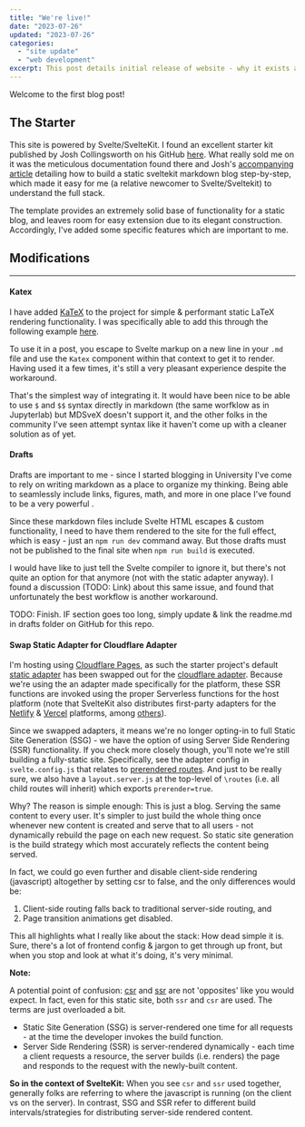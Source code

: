 ```yaml
---
title: "We're live!"
date: "2023-07-26"
updated: "2023-07-26"
categories: 
  - "site update"
  - "web development"
excerpt: This post details initial release of website - why it exists and how it's made.
---
```


<script>
	import Callout from '$lib/components/Callout.svelte';
</script>

Welcome to the first blog post!

## The Starter

This site is powered by Svelte/SvelteKit. I found an excellent starter kit published by Josh Collingsworth on his GitHub [here](https://github.com/josh-collinsworth/sveltekit-blog-starter). What really sold me on it was the meticulous documentation found there and Josh's [accompanying article](https://joshcollinsworth.com/blog/build-static-sveltekit-markdown-blog) detailing how to build a static sveltekit markdown blog step-by-step, which made it easy for me (a relative newcomer to Svelte/Sveltekit) to understand the full stack.

The template provides an extremely solid base of functionality for a static blog, and leaves room for easy extension due to its elegant construction. Accordingly, I've added some specific features which are important to me.

## Modifications

-----

#### Katex

I have added [KaTeX](https://katex.org/) to the project for simple & performant static LaTeX rendering functionality. I was specifically able to add this through the following example [here](https://svelte.dev/repl/49ff6c089825418888cf804d9dde77bc?version=4.1.0).

To use it in a post, you escape to Svelte markup on a new line in your `.md` file and use the `Katex` component within that context to get it to render. Having used it a few times, it's still a very pleasant experience despite the workaround.

That's the simplest way of integrating it. It would have been nice to be able to use `$` and `$$` syntax directly in markdown (the same worfklow as in Jupyterlab) but MDSveX doesn't support it, and the other folks in the community I've seen attempt syntax like it haven't come up with a cleaner solution as of yet.

#### Drafts

Drafts are important to me - since I started blogging in University I've come to rely on writing markdown as a place to organize my thinking. Being able to seamlessly include links, figures, math, and more in one place I've found to be a very powerful .

Since these markdown files include Svelte HTML escapes & custom functionality, I need to have them rendered to the site for the full effect, which is easy - just an `npm run dev` command away. But those drafts must not be published to the final site when `npm run build` is executed.

I would have like to just tell the Svelte compiler to ignore it, but there's not quite an option for that anymore (not with the static adapter anyway). I found a discussion (TODO: Link) about this same issue, and found that unfortunately the best workflow is another workaround.

TODO: Finish. IF section goes too long, simply update & link the readme.md in drafts folder on GitHub for this repo.

#### Swap Static Adapter for Cloudflare Adapter

I'm hosting using [Cloudflare Pages](https://developers.cloudflare.com/pages), as such the starter project's default [static adapter](https://kit.svelte.dev/docs/adapter-static) has been swapped out for the [cloudflare adapter](https://kit.svelte.dev/docs/adapter-cloudflare). Because we're using the an adapter made specifically for the platform, these SSR functions are invoked using the proper Serverless functions for the host platform (note that SvelteKit also distributes first-party adapters for the [Netlify](https://kit.svelte.dev/docs/adapter-netlify) & [Vercel](https://kit.svelte.dev/docs/adapter-vercel) platforms, among [others](https://kit.svelte.dev/docs/adapters)).

Since we swapped adapters, it means we're no longer opting-in to full Static Site Generation (SSG) - we have the option of using Server Side Rendering (SSR) functionality. If you check more closely though, you'll note we're still building a fully-static site. Specifically, see the adapter config in `svelte.config.js` that relates to [prerendered routes](https://kit.svelte.dev/docs/page-options#prerender). And just to be really sure, we also have a `layout.server.js` at the top-level of `\routes` (i.e. all child routes will inherit) which exports `prerender=true`. 

Why? The reason is simple enough: This is just a blog. Serving the same content to every user. It's simpler to just build the whole thing once whenever new content is created and serve that to all users - not dynamically rebuild the page on each new request. So static site generation is the build strategy which most accurately reflects the content being served.

In fact, we could go even further and disable client-side rendering (javascript) altogether by setting csr to false, and the only differences would be: 

1. Client-side routing falls back to traditional server-side routing, and 
2. Page transition animations get disabled.

This all highlights what I really like about the stack: How dead simple it is. Sure, there's a lot of frontend config & jargon to get through up front, but when you stop and look at what it's doing, it's very minimal.

<Callout>
<b>Note:</b>

A potential point of confusion: [csr](https://kit.svelte.dev/docs/page-options#csr) and [ssr](https://kit.svelte.dev/docs/page-options#ssr) are not 'opposites' like you would expect. In fact, even for this static site, both `ssr` and `csr` are used. The terms are just overloaded a bit.

<ul>
  <li> Static Site Generation (SSG) is server-rendered one time for all requests - at the time the developer invokes the build function. </li>
  <li>Server Side Rendering (SSR) is server-rendered dynamically - each time a client requests a resource, the server builds (i.e. renders) the page and responds to the request with the newly-built content.</li>
</ul>

**So in the context of SvelteKit:** When you see `csr` and `ssr` used together, generally folks are referring to where the javascript is running (on the client vs on the server). In contrast, SSG and SSR refer to different build intervals/strategies for distributing server-side rendered content.
</Callout>
